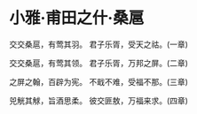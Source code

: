 # 小雅·甫田之什·桑扈

交交桑扈，有莺其羽。
君子乐胥，受天之祜。(一章)

交交桑扈，有莺其领。
君子乐胥，万邦之屏。(二章)

之屏之翰，百辟为宪。
不戢不难，受福不那。(三章)

兕觥其觩，旨酒思柔。
彼交匪敖，万福来求。(四章)


